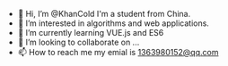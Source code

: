 - 👋 Hi, I’m @KhanCold I'm a student from China.
- 👀 I’m interested in algorithms and web applications.
- 🌱 I’m currently learning VUE.js and ES6
- 💞️ I’m looking to collaborate on ...
- 📫 How to reach me my emial is 1363980152@qq.com

<!---
KhanCold/KhanCold is a ✨ special ✨ repository because its `README.md` (this file) appears on your GitHub profile.
You can click the Preview link to take a look at your changes.
--->
